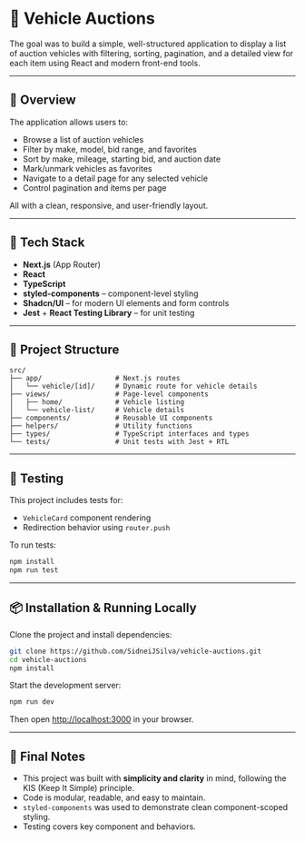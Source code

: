 # 🚗 Vehicle Auctions

The goal was to build a simple, well-structured application to display a list of auction vehicles with filtering, sorting, pagination, and a detailed view for each item using React and modern front-end tools.

---

## 📸 Overview

The application allows users to:

- Browse a list of auction vehicles
- Filter by make, model, bid range, and favorites
- Sort by make, mileage, starting bid, and auction date
- Mark/unmark vehicles as favorites
- Navigate to a detail page for any selected vehicle
- Control pagination and items per page

All with a clean, responsive, and user-friendly layout.

---

## 🚀 Tech Stack

- **Next.js** (App Router)
- **React**
- **TypeScript**
- **styled-components** – component-level styling
- **Shadcn/UI** – for modern UI elements and form controls
- **Jest** + **React Testing Library** – for unit testing

---

## 📁 Project Structure

```
src/
├── app/                  # Next.js routes
│   └── vehicle/[id]/     # Dynamic route for vehicle details
├── views/                # Page-level components
│   ├── home/             # Vehicle listing
│   └── vehicle-list/     # Vehicle details
├── components/           # Reusable UI components
├── helpers/              # Utility functions
├── types/                # TypeScript interfaces and types
└── tests/                # Unit tests with Jest + RTL
```

---

## 🧪 Testing

This project includes tests for:

- `VehicleCard` component rendering
- Redirection behavior using `router.push`

To run tests:

```bash
npm install
npm run test
```

---

## 📦 Installation & Running Locally

Clone the project and install dependencies:

```bash
git clone https://github.com/SidneiJSilva/vehicle-auctions.git
cd vehicle-auctions
npm install
```

Start the development server:

```bash
npm run dev
```

Then open [http://localhost:3000](http://localhost:3000) in your browser.

---

## 🧭 Final Notes

- This project was built with **simplicity and clarity** in mind, following the KIS (Keep It Simple) principle.
- Code is modular, readable, and easy to maintain.
- `styled-components` was used to demonstrate clean component-scoped styling.
- Testing covers key component and behaviors.
